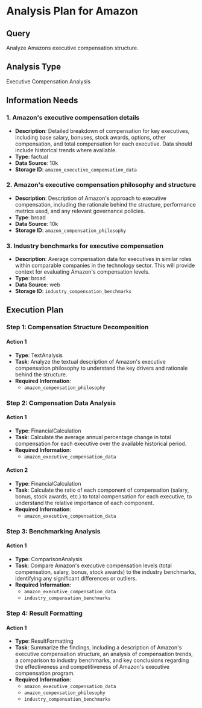 # Analysis Plan for Amazon

## Query
Analyze Amazons executive compensation structure.

## Analysis Type
Executive Compensation Analysis

## Information Needs

### 1. Amazon's executive compensation details
- **Description**: Detailed breakdown of compensation for key executives, including base salary, bonuses, stock awards, options, other compensation, and total compensation for each executive.  Data should include historical trends where available.
- **Type**: factual
- **Data Source**: 10k
- **Storage ID**: `amazon_executive_compensation_data`

### 2. Amazon's executive compensation philosophy and structure
- **Description**: Description of Amazon's approach to executive compensation, including the rationale behind the structure, performance metrics used, and any relevant governance policies.
- **Type**: broad
- **Data Source**: 10k
- **Storage ID**: `amazon_compensation_philosophy`

### 3. Industry benchmarks for executive compensation
- **Description**: Average compensation data for executives in similar roles within comparable companies in the technology sector.  This will provide context for evaluating Amazon's compensation levels.
- **Type**: broad
- **Data Source**: web
- **Storage ID**: `industry_compensation_benchmarks`

## Execution Plan

### Step 1: Compensation Structure Decomposition
#### Action 1
- **Type**: TextAnalysis
- **Task**: Analyze the textual description of Amazon's executive compensation philosophy to understand the key drivers and rationale behind the structure.
- **Required Information**:
  - `amazon_compensation_philosophy`

### Step 2: Compensation Data Analysis
#### Action 1
- **Type**: FinancialCalculation
- **Task**: Calculate the average annual percentage change in total compensation for each executive over the available historical period.
- **Required Information**:
  - `amazon_executive_compensation_data`

#### Action 2
- **Type**: FinancialCalculation
- **Task**: Calculate the ratio of each component of compensation (salary, bonus, stock awards, etc.) to total compensation for each executive, to understand the relative importance of each component.
- **Required Information**:
  - `amazon_executive_compensation_data`

### Step 3: Benchmarking Analysis
#### Action 1
- **Type**: ComparisonAnalysis
- **Task**: Compare Amazon's executive compensation levels (total compensation, salary, bonus, stock awards) to the industry benchmarks, identifying any significant differences or outliers.
- **Required Information**:
  - `amazon_executive_compensation_data`
  - `industry_compensation_benchmarks`

### Step 4: Result Formatting
#### Action 1
- **Type**: ResultFormatting
- **Task**: Summarize the findings, including a description of Amazon's executive compensation structure, an analysis of compensation trends, a comparison to industry benchmarks, and key conclusions regarding the effectiveness and competitiveness of Amazon's executive compensation program.
- **Required Information**:
  - `amazon_executive_compensation_data`
  - `amazon_compensation_philosophy`
  - `industry_compensation_benchmarks`
